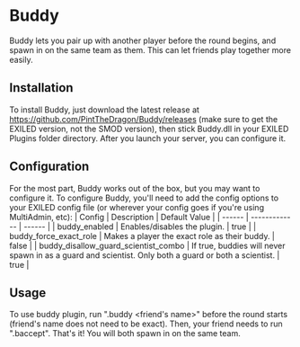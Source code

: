 # Buddy
Buddy lets you pair up with another player before the round begins, and spawn in on the same team as them. This can let friends play together more easily.

## Installation
To install Buddy, just download the latest release at https://github.com/PintTheDragon/Buddy/releases (make sure to get the EXILED version, not the SMOD version), then stick Buddy.dll in your EXILED Plugins folder directory. After you launch your server, you can configure it.

## Configuration
For the most part, Buddy works out of the box, but you may want to configure it.
To configure Buddy, you'll need to add the config options to your EXILED config file (or wherever your config goes if you're using MultiAdmin, etc):
| Config | Description | Default Value |
| ------ | ------------- | ------ |
| buddy_enabled | Enables/disables the plugin. | true |
| buddy_force_exact_role | Makes a player the exact role as their buddy. | false |
| buddy_disallow_guard_scientist_combo | If true, buddies will never spawn in as a guard and scientist. Only both a guard or both a scientist. | true |

## Usage
To use buddy plugin, run ".buddy <friend's name>" before the round starts (friend's name does not need to be exact). Then, your friend needs to run ".baccept". That's it! You will both spawn in on the same team.
